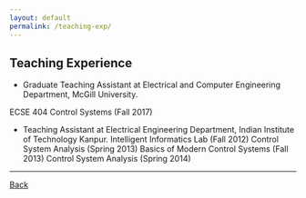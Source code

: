 ```yaml
---
layout: default
permalink: /teaching-exp/
---
```


## Teaching Experience

* Graduate Teaching Assistant at Electrical and Computer Engineering Department, McGill University.

ECSE 404 Control Systems (Fall 2017)

* Teaching Assistant at Electrical Engineering Department, Indian Institute of Technology Kanpur.
Intelligent Informatics Lab (Fall 2012)
Control System Analysis (Spring 2013)
Basics of Modern Control Systems (Fall 2013)
Control System Analysis (Spring 2014)

* * * 

[Back](/)
